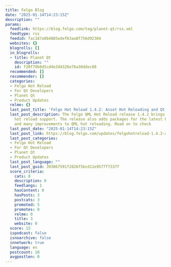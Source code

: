 ```yaml
---
title: Felgo Blog
date: "2025-01-14T14:23:15Z"
description: ""
params:
  feedlink: https://blog.felgo.com/tag/planet-qt/rss.xml
  feedtype: rss
  feedid: fac187a0b4885edef63aa8f756d92304
  websites: {}
  blogrolls: []
  in_blogrolls:
  - title: Planet Qt
    description: ""
    id: f20f79b8d5cd4e3d4326e76a30ddec88
  recommended: []
  recommender: []
  categories:
  - Felgo Hot Reload
  - For Qt Developers
  - Planet Qt
  - Product Updates
  relme: {}
  last_post_title: 'Felgo Hot Reload 1.4.2: Asset Hot Reloading and Qt 6.8 Support'
  last_post_description: The Felgo QML Hot Reload release 1.4.2 brings full asset
    hot reload support. The release also adds packages for the latest Qt 6.8 release
    and many improvements to QML hot reloading. Read on to check
  last_post_date: "2025-01-14T14:23:15Z"
  last_post_link: https://blog.felgo.com/updates/felgohotreload-1.4.2-assets-hot-reload-qt68
  last_post_categories:
  - Felgo Hot Reload
  - For Qt Developers
  - Planet Qt
  - Product Updates
  last_post_language: ""
  last_post_guid: 393867591f2826f5bcd11e9577f7337f
  score_criteria:
    cats: 0
    description: 0
    feedlangs: 1
    hasContent: 0
    hasPosts: 3
    postcats: 3
    promoted: 5
    promotes: 0
    relme: 0
    title: 3
    website: 0
  score: 15
  ispodcast: false
  isnoarchive: false
  innetwork: true
  language: en
  postcount: 10
  avgpostlen: 0
---
```

